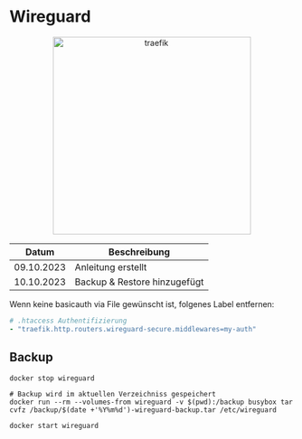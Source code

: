# Wireguard

<p align="center">
<a href="https://github.com/wg-easy/wg-easy"><img src="https://forum.gardion.de/uploads/default/optimized/1X/49942fec34bcebbf7aa92efd325b28b708e4d2cd_2_1035x543.png" width="350" alt="traefik"></a><br/>
</p>

| Datum | Beschreibung |
|:----------:|--------------|
| 09.10.2023 | Anleitung erstellt |
| 10.10.2023 | Backup & Restore hinzugefügt |

Wenn keine basicauth via File gewünscht ist, folgenes Label entfernen:
``` yaml
# .htaccess Authentifizierung
- "traefik.http.routers.wireguard-secure.middlewares=my-auth"
```

## Backup

``` console
docker stop wireguard

# Backup wird im aktuellen Verzeichniss gespeichert
docker run --rm --volumes-from wireguard -v $(pwd):/backup busybox tar cvfz /backup/$(date +'%Y%m%d')-wireguard-backup.tar /etc/wireguard

docker start wireguard

```
